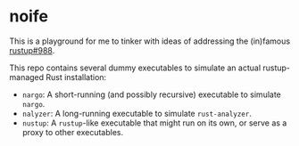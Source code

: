 # noife

This is a playground for me to tinker with ideas of addressing the (in)famous [rustup#988].

This repo contains several dummy executables to simulate an actual rustup-managed Rust installation:

- `nargo`: A short-running (and possibly recursive) executable to simulate `nargo`.
- `nalyzer`: A long-running executable to simulate `rust-analyzer`.
- `nustup`: A `rustup`-like executable that might run on its own, or serve as a proxy to other executables.

[rustup#988]: https://github.com/rust-lang/rustup/issues/988
